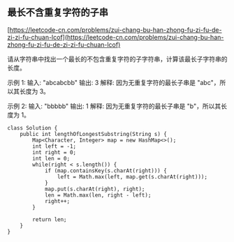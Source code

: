 ## 最长不含重复字符的子串
[https://leetcode-cn.com/problems/zui-chang-bu-han-zhong-fu-zi-fu-de-zi-zi-fu-chuan-lcof](https://leetcode-cn.com/problems/zui-chang-bu-han-zhong-fu-zi-fu-de-zi-zi-fu-chuan-lcof)

请从字符串中找出一个最长的不包含重复字符的子字符串，计算该最长子字符串的长度。

示例 1:
输入: "abcabcbb"
输出: 3
解释: 因为无重复字符的最长子串是 "abc"，所以其长度为 3。

示例 2:
输入: "bbbbb"
输出: 1
解释: 因为无重复字符的最长子串是 "b"，所以其长度为 1。

```
class Solution {
    public int lengthOfLongestSubstring(String s) {
        Map<Character, Integer> map = new HashMap<>();
        int left = -1;
        int right = 0;
        int len = 0;
        while(right < s.length()) {
            if (map.containsKey(s.charAt(right))) {
                left = Math.max(left, map.get(s.charAt(right)));
            }
            map.put(s.charAt(right), right);
            len = Math.max(len, right - left);
            right++;
        }

        return len;
    }
}
```
